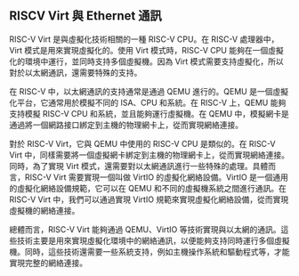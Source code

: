 ## RISCV Virt 與 Ethernet 通訊

RISC-V Virt 是與虛擬化技術相關的一種 RISC-V CPU。在 RISC-V 處理器中，Virt 模式是用來實現虛擬化的。使用 Virt 模式時，RISC-V CPU 能夠在一個虛擬化的環境中運行，並同時支持多個虛擬機。因為 Virt 模式需要支持虛擬化，所以對於以太網通訊，還需要特殊的支持。

在 RISC-V 中，以太網通訊的支持通常是通過 QEMU 進行的。QEMU 是一個虛擬化平台，它通常用於模擬不同的 ISA、CPU 和系統。在 RISC-V 上，QEMU 能夠支持模擬 RISC-V CPU 和系統，並且能夠運行虛擬機。在 QEMU 中，模擬網卡是通過將一個網路接口綁定到主機的物理網卡上，從而實現網絡連接。

對於 RISC-V Virt，它與 QEMU 中使用的 RISC-V CPU 是類似的。在 RISC-V Virt 中，同樣需要將一個虛擬網卡綁定到主機的物理網卡上，從而實現網絡連接。同時，為了實現 Virt 模式，還需要對以太網通訊進行一些特殊的處理。具體而言，RISC-V Virt 需要實現一個叫做 VirtIO 的虛擬化網絡設備。VirtIO 是一個通用的虛擬化網絡設備規範，它可以在 QEMU 和不同的虛擬機系統之間進行通訊。在 RISC-V Virt 中，我們可以通過實現 VirtIO 規範來實現虛擬化網絡設備，從而實現虛擬機的網絡連接。

總體而言，RISC-V Virt 能夠通過 QEMU、VirtIO 等技術實現與以太網的通訊。這些技術主要是用來實現虛擬化環境中的網絡通訊，以便能夠支持同時運行多個虛擬機。同時，這些技術還需要一些系統支持，例如主機操作系統和驅動程式等，才能實現完整的網絡連接。